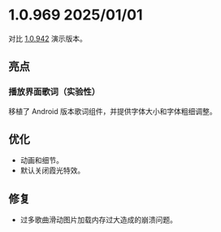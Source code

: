 # 1.0.969 <Badge type="warning" text="Demo" /> 2025/01/01

对比 [1.0.942](/release/1.0/942) 演示版本。

## 亮点

### 播放界面歌词（实验性）

移植了 Android 版本歌词组件，并提供字体大小和字体粗细调整。

## 优化

- 动画和细节。
- 默认关闭霞光特效。

## 修复

- 过多歌曲滑动图片加载内存过大造成的崩溃问题。
